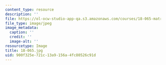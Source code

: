 ```yaml
---
content_type: resource
description: ''
file: https://ol-ocw-studio-app-qa.s3.amazonaws.com/courses/18-065-matrix-methods-in-data-analysis-signal-processing-and-machine-learning-spring-2018/900f325e721c13a9156a4fc80526c91d_18-065.jpg
file_type: image/jpeg
image_metadata:
  caption: ''
  credit: ''
  image-alt: ''
resourcetype: Image
title: 18-065.jpg
uid: 900f325e-721c-13a9-156a-4fc80526c91d
---
```

